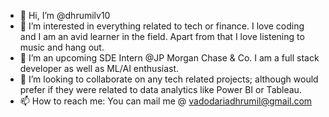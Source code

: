 - 👋 Hi, I’m @dhrumilv10
- 👀 I’m interested in everything related to tech or finance. I love coding and I am an avid learner in the field. Apart from that I love listening to music and hang out.
- 🌱 I’m an upcoming SDE Intern @JP Morgan Chase & Co. I am a full stack developer as well as ML/AI enthusiast.
- 💞️ I’m looking to collaborate on any tech related projects; although would prefer if they were related to data analytics like Power BI or Tableau. 
- 📫 How to reach me: You can mail me @ vadodariadhrumil@gmail.com 

<!---
dhrumilv10/dhrumilv10 is a ✨ special ✨ repository because its `README.md` (this file) appears on your GitHub profile.
You can click the Preview link to take a look at your changes.
--->
